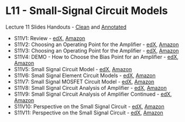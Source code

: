# L11 - Small-Signal Circuit Models

Lecture 11 Slides Handouts - [Clean][L11handouts-clean] and [Annotated][L11handouts-annotated]
* S11V1: Review - [edX][S11V1-edX-Video], [Amazon][S11V1-Amazon-S3]
* S11V2: Choosing an Operating Point for the Amplifier - [edX][S11V2-edX-Video], [Amazon][S11V2-Amazon-S3]
* S11V3: Choosing an Operating Point for the Amplifier - [edX][S11V3-edX-Video], [Amazon][S11V3-Amazon-S3]
* S11V4: DEMO - How to Choose the Bias Point for an Amplifier - [edX][S11V4-edX-Video], [Amazon][S11V4-Amazon-S3]
* S11V5: Small Signal Circuit Model - [edX][S11V5-edX-Video], [Amazon][S11V5-Amazon-S3]
* S11V6: Small Signal Element Circuit Models - [edX][S11V6-edX-Video], [Amazon][S11V6-Amazon-S3]
* S11V7: Small Signal MOSFET Circuit Model - [edX][S11V7-edX-Video], [Amazon][S11V7-Amazon-S3]
* S11V8: Small Signal Circuit Analysis of Amplifier - [edX][S11V8-edX-Video], [Amazon][S11V8-Amazon-S3]
* S11V9: Small Signal Circuit Analysis of Amplifier Continued - [edX][S11V9-edX-Video], [Amazon][S11V9-Amazon-S3]
* S11V10: Perspective on the Small Signal Circuit - [edX][S11V10-edX-Video], [Amazon][S11V10-Amazon-S3]
* S11V11: Perspective on the Small Signal Circuit - [edX][S11V11-edX-Video], [Amazon][S11V11-Amazon-S3]

[L11handouts-clean]: https://courses.edx.org/asset-v1:MITx+6.002.2x+2T2019+type@asset+block/handouts_6002-L11-oei12-gaps.pdf
[L11handouts-annotated]: https://courses.edx.org/asset-v1:MITx+6.002.2x+2T2019+type@asset+block/handouts_6002-L11-oei12-gaps-annotated.pdf

[S11V1-edX-Video]: https://edx-video.net/mit-6002x/MIT6002XT214-V016700_DTH.mp4
[S11V2-edX-Video]: https://edx-video.net/mit-6002x/MIT6002XT214-V016800_DTH.mp4
[S11V3-edX-Video]: https://edx-video.net/mit-6002x/MIT6002XT214-V016900_DTH.mp4
[S11V4-edX-Video]: https://edx-video.net/mit-6002x/MIT6002XT214-V017000_DTH.mp4
[S11V5-edX-Video]: https://edx-video.net/mit-6002x/MIT6002XT214-V017100_DTH.mp4
[S11V6-edX-Video]: https://edx-video.net/mit-6002x/MIT6002XT214-V017200_DTH.mp4
[S11V7-edX-Video]: https://edx-video.net/mit-6002x/MIT6002XT214-V017300_DTH.mp4
[S11V8-edX-Video]: https://edx-video.net/mit-6002x/MIT6002XT214-V017400_DTH.mp4
[S11V9-edX-Video]: https://edx-video.net/mit-6002x/MIT6002XT214-V017500_DTH.mp4
[S11V10-edX-Video]: https://edx-video.net/mit-6002x/MIT6002XT214-V017600_DTH.mp4
[S11V11-edX-Video]: https://edx-video.net/mit-6002x/MIT6002XT214-V017700_DTH.mp4

[S11V1-Amazon-S3]: https://s3.amazonaws.com/edx-course-videos/mit-6002x/6002-L11-oei12-1_100.mov
[S11V2-Amazon-S3]: https://s3.amazonaws.com/edx-course-videos/mit-6002x/6002-L11-oei12-2_100.mov
[S11V3-Amazon-S3]: https://s3.amazonaws.com/edx-course-videos/mit-6002x/6002-L11-oei12-2x_100.mp4
[S11V4-Amazon-S3]: https://s3.amazonaws.com/edx-course-videos/mit-6002x/6002-L11-oei12-3_100.mov
[S11V5-Amazon-S3]: https://s3.amazonaws.com/edx-course-videos/mit-6002x/6002-L11-oei12-4_100.mov
[S11V6-Amazon-S3]: https://s3.amazonaws.com/edx-course-videos/mit-6002x/6002-L11-oei12-5_100.mov
[S11V7-Amazon-S3]: https://s3.amazonaws.com/edx-course-videos/mit-6002x/6002-L11-oei12-6_100.mov
[S11V8-Amazon-S3]: https://s3.amazonaws.com/edx-course-videos/mit-6002x/6002-L11-oei12-7_100.mov
[S11V9-Amazon-S3]: https://s3.amazonaws.com/edx-course-videos/mit-6002x/6002-L11-oei12-8_100.mov
[S11V10-Amazon-S3]: https://s3.amazonaws.com/edx-course-videos/mit-6002x/6002-L11-oei12-9_100a.mov
[S11V11-Amazon-S3]: https://s3.amazonaws.com/edx-course-videos/mit-6002x/6002-L11-oei12-9_100b.mov
